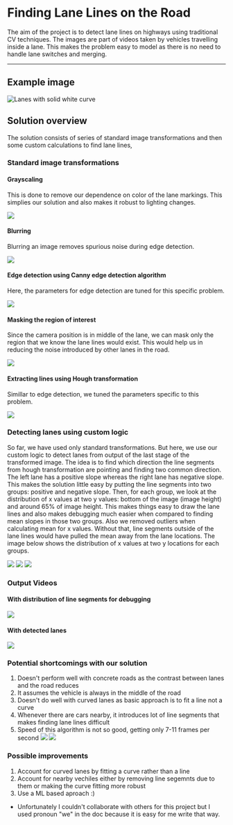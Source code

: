 # **Finding Lane Lines on the Road** 

The aim of the project is to detect lane lines on highways using traditional CV techniques. The images are part of videos taken by vehicles travelling inside a lane. This makes the problem easy to model as there is no need to handle lane switches and merging.

[image1]: ./test_images/solidWhiteCurve.jpg "Lanes with solid white curve"
[grayscaled]: ./output_images/grayscaled.png
[blurred]: ./output_images/blurred.png
[edges]: ./output_images/edges.png
[lanes]: ./output_images/lanes.png
[lanes_debug]: ./output_images/lanes_debug.png
[lines]: ./output_images/lines.png
[lines_superimposed]: ./output_images/lines_superimposed.png
[masked]: ./output_images/masked.png
[concrete_roads]: ./output_images/concrete_roads.png 
[problem_with_nearby_cars]: ./output_images/problem_with_nearby_cars.png
[white]: ./output_videos/white.gif
[white_debug]: ./output_videos/white_debug.gif

---

## Example image

![Lanes with solid white curve][image1]

## Solution overview

The solution consists of series of standard image transformations and then some custom calculations to find lane lines,

### Standard image transformations

#### Grayscaling
This is done to remove our dependence on color of the lane markings. This simplies our solution and also makes it robust to lighting changes.

![][grayscaled]

#### Blurring
Blurring an image removes spurious noise during edge detection. 

![][blurred]

#### Edge detection using Canny edge detection algorithm
Here, the parameters for edge detection are tuned for this specific problem.

![][edges]

#### Masking the region of interest
Since the camera position is in middle of the lane, we can mask only the region that we know the lane lines would exist. This would help us in reducing the noise introduced by other lanes in the road.

![][masked]

#### Extracting lines using Hough transformation
Simillar to edge detection, we tuned the parameters specific to this problem.

![][lines]

### Detecting lanes using custom logic 
So far, we have used only standard transformations. But here, we use our custom logic to detect lanes from output of the last stage of the transformed image. The idea is to find which direction the line segments from hough transformation are pointing and finding two common direction. The left lane has a positive slope whereas the right lane has negative slope. This makes the solution little easy by putting the line segments into two groups: positive and negative slope. Then, for each group, we look at the distribution of x values at two y values: bottom of the image (image height) and around 65% of image height. This makes things easy to draw the lane lines and also makes debugging much easier when compared to finding mean slopes in those two groups. Also we removed outliers when calculating mean for x values. Without that, line segments outside of the lane lines would have pulled the mean away from the lane locations. The image below shows the distribution of x values at two y locations for each groups.

![][lines_superimposed]
![][lanes_debug]
![][lanes]

### Output Videos
#### With distribution of line segments for debugging
![][white_debug]
#### With detected lanes
![][white]

### Potential shortcomings with our solution
1. Doesn't perform well with concrete roads as the contrast between lanes and the road reduces
2. It assumes the vehicle is always in the middle of the road
3. Doesn't do well with curved lanes as basic approach is to fit a line not a curve
4. Whenever there are cars nearby, it introduces lot of line segments that makes finding lane lines difficult
5. Speed of this algorithm is not so good, getting only 7-11 frames per second
![][concrete_roads]
![][problem_with_nearby_cars]

### Possible improvements
1. Account for curved lanes by fitting a curve rather than a line
2. Account for nearby vechiles either by removing line segemnts due to them or making the curve fitting more robust
3. Use a ML based aproach :)

* Unfortunately I couldn't collaborate with others for this project but I used pronoun "we" in the doc because it is easy for me write that way.
